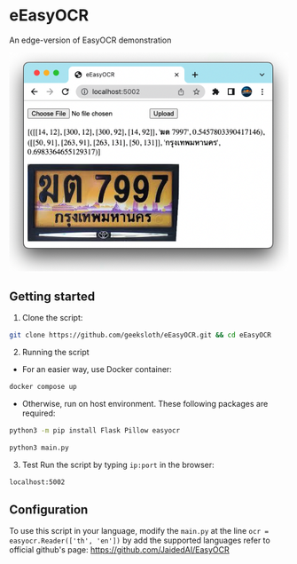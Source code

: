 # eEasyOCR #
An edge-version of EasyOCR demonstration


![Alt text](static/screenshot.png?raw=true "example output")


## Getting started ##
1. Clone the script:
```bash
git clone https://github.com/geeksloth/eEasyOCR.git && cd eEasyOCR
```

2. Running the script

- For an easier way, use Docker container:
```bash
docker compose up
```

- Otherwise, run on host environment. These following packages are required:
```bash
python3 -m pip install Flask Pillow easyocr
```
```bash
python3 main.py
```

3. Test 
Run the script by typing ```ip:port``` in the browser:
```bash
localhost:5002
```

## Configuration ##
To use this script in your language, modify the ```main.py``` at the line ```ocr = easyocr.Reader(['th', 'en'])``` by add the supported languages refer to official github's page: https://github.com/JaidedAI/EasyOCR
